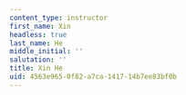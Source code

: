 ```yaml
---
content_type: instructor
first_name: Xin
headless: true
last_name: He
middle_initial: ''
salutation: ''
title: Xin He
uid: 4563e965-0f82-a7ca-1417-14b7ee83bf0b
---
```

